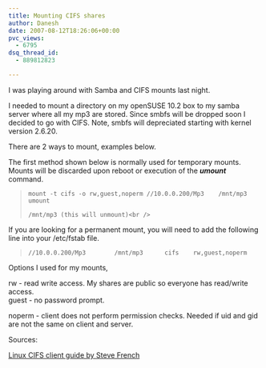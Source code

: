 ```yaml
---
title: Mounting CIFS shares
author: Danesh
date: 2007-08-12T18:26:06+00:00
pvc_views:
  - 6795
dsq_thread_id:
  - 889812823

---
```

I was playing around with Samba and CIFS mounts last night.

I needed to mount a directory on my openSUSE 10.2 box to my samba server where all my mp3 are stored. Since smbfs will be dropped soon I decided to go with CIFS. Note, smbfs will depreciated starting with kernel version 2.6.20.

There are 2 ways to mount, examples below.

The first method shown below is normally used for temporary mounts. Mounts will be discarded upon reboot or execution of the _**umount**_ command.

> `mount -t cifs -o rw,guest,noperm //10.0.0.200/Mp3    /mnt/mp3 umount` 
> 
> `/mnt/mp3 (this will unmount)<br />
` 

If you are looking for a permanent mount, you will need to add the following line into your /etc/fstab file.

> `//10.0.0.200/Mp3        /mnt/mp3      cifs    rw,guest,noperm`

Options I used for my mounts,

rw - read write access. My shares are public so everyone has read/write access.  
guest - no password prompt.

noperm - client does not perform permission checks. Needed if uid and gid are not the same on client and server.

Sources:

[Linux CIFS client guide by Steve French][1]

 [1]: http://pserver.samba.org/samba/ftp/cifs-cvs/linux-cifs-client-guide.pdf